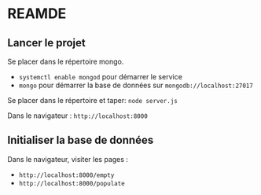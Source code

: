 # REAMDE

## Lancer le projet

Se placer dans le répertoire mongo.
* `systemctl enable mongod` pour démarrer le service
* `mongo` pour démarrer la base de données sur `mongodb://localhost:27017`

Se placer dans le répertoire et taper: `node server.js`

Dans le navigateur : `http://localhost:8000`

## Initialiser la base de données

Dans le navigateur, visiter les pages :
* `http://localhost:8000/empty`
* `http://localhost:8000/populate`
